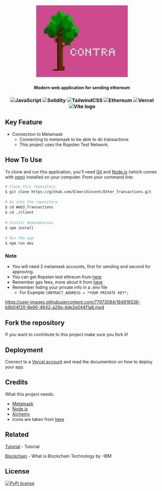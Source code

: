 
<h1 align="center">
  <br>
  <a href="https://contra-topaz.vercel.app/"><img src="client/images/logo.png" alt="Contra" width="300"></a>
</h1>

<h4 align="center">Modern web application for sending ethereum</h4>

<h3 align="center">

  ![JavaScript](https://img.shields.io/badge/javascript-%23323330.svg?style=for-the-badge&logo=javascript&logoColor=%23F7DF1E)
  ![Solidity](https://img.shields.io/badge/Solidity-%23363636.svg?style=for-the-badge&logo=solidity&logoColor=white)
  ![TailwindCSS](https://img.shields.io/badge/tailwindcss-%2338B2AC.svg?style=for-the-badge&logo=tailwind-css&logoColor=white)
  ![Ethereum](https://img.shields.io/badge/Ethereum-3C3C3D?style=for-the-badge&logo=Ethereum&logoColor=white)
  ![Vercel](https://img.shields.io/badge/vercel-%23000000.svg?style=for-the-badge&logo=vercel&logoColor=white)
  <img width="30" src="https://vitejs.dev/logo.svg" alt="Vite logo">
 
</h3>
 
## Key Feature

* Connection to Metamask
  - Connecting to metamask to be able to do transactions
  - This project uses the Ropsten Test Network.

## How To Use

To clone and run this application, you'll need [Git](https://git-scm.com) and [Node.js](https://nodejs.org/en/download/) (which comes with [npm](http://npmjs.com)) installed on your computer. From your command line:

```bash
# Clone this repository
$ git clone https://github.com/ElmeriVincent/Ether_Transactions.git

# Go into the repository
$ cd Web3_Transactions
$ cd ./client

# Install dependencies
$ npm install

# Run the app
$ npm run dev
```

### Note 

* You will need 2 metamask accounts, first for sending and second for approving.
* You can get Ropsten test ethreum from [here](https://faucet.egorfine.com/)
* Remember gas fees, more about it from [here](https://ethereum.org/en/developers/docs/gas/)
* Remember hiding your private info in a .env file
  - For Example ```CONTRACT_ADDRESS = *YOUR PRIVATE KEY*;```


https://user-images.githubusercontent.com/77973084/164916536-b9b04f20-8e66-4642-a29a-4de2e044f1a8.mp4

## Fork the repository
If you want to contribute to this project make sure you fork it!

## Deployment
Connect to a [Vercel account](https://vercel.com) and read the documention on how to deploy your app.

## Credits

What this project needs:

- [Metamask](https://metamask.io/)
- [Node.js](https://nodejs.org/)
- [Alchemy](https://www.alchemy.com/)
- Icons are taken from [here](https://react-icons.github.io/react-icons/)

## Related

[Tutorial](https://www.youtube.com/watch?v=Wn_Kb3MR_cU) - Tutorial

[Blockchain](https://www.ibm.com/topics/what-is-blockchain) - What is Blockchain Technology by -IBM

## License

[![PyPi license](https://badgen.net/pypi/license/pip/)](https://pypi.com/project/pip/)




